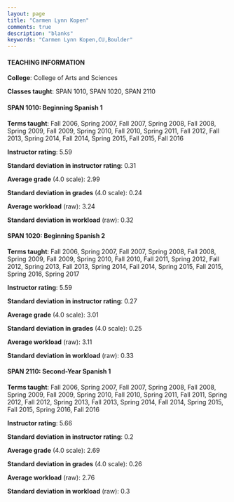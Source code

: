 ```yaml
---
layout: page
title: "Carmen Lynn Kopen" 
comments: true
description: "blanks"
keywords: "Carmen Lynn Kopen,CU,Boulder"
---
```

<head>
<script src="https://ajax.googleapis.com/ajax/libs/jquery/2.1.3/jquery.min.js"></script>
<script src="https://dl.dropboxusercontent.com/s/pc42nxpaw1ea4o9/highcharts.js?dl=0"></script>
<!-- <script src="../assets/js/highcharts.js"></script> -->
<style type="text/css">@font-face {
	font-family: "Bebas Neue";
	src: url(https://www.filehosting.org/file/details/544349/BebasNeue Regular.otf) format("opentype");
	}
	h1.Bebas { 
		font-family: "Bebas Neue", Verdana, Tahoma;
	}
</style>
</head>
	   
#### TEACHING INFORMATION

**College**: College of Arts and Sciences

**Classes taught**: SPAN 1010, SPAN 1020, SPAN 2110

#### SPAN 1010: Beginning Spanish 1

**Terms taught**: Fall 2006, Spring 2007, Fall 2007, Spring 2008, Fall 2008, Spring 2009, Fall 2009, Spring 2010, Fall 2010, Spring 2011, Fall 2012, Fall 2013, Spring 2014, Fall 2014, Spring 2015, Fall 2015, Fall 2016

**Instructor rating**: 5.59

**Standard deviation in instructor rating**: 0.31

**Average grade** (4.0 scale): 2.99

**Standard deviation in grades** (4.0 scale): 0.24

**Average workload** (raw): 3.24

**Standard deviation in workload** (raw): 0.32

#### SPAN 1020: Beginning Spanish 2

**Terms taught**: Fall 2006, Spring 2007, Fall 2007, Spring 2008, Fall 2008, Spring 2009, Fall 2009, Spring 2010, Fall 2010, Fall 2011, Spring 2012, Fall 2012, Spring 2013, Fall 2013, Spring 2014, Fall 2014, Spring 2015, Fall 2015, Spring 2016, Spring 2017

**Instructor rating**: 5.59

**Standard deviation in instructor rating**: 0.27

**Average grade** (4.0 scale): 3.01

**Standard deviation in grades** (4.0 scale): 0.25

**Average workload** (raw): 3.11

**Standard deviation in workload** (raw): 0.33

#### SPAN 2110: Second-Year Spanish 1

**Terms taught**: Fall 2006, Spring 2007, Fall 2007, Spring 2008, Fall 2008, Spring 2009, Fall 2009, Spring 2010, Fall 2010, Spring 2011, Fall 2011, Spring 2012, Fall 2012, Spring 2013, Fall 2013, Spring 2014, Fall 2014, Spring 2015, Fall 2015, Spring 2016, Fall 2016

**Instructor rating**: 5.66

**Standard deviation in instructor rating**: 0.2

**Average grade** (4.0 scale): 2.69

**Standard deviation in grades** (4.0 scale): 0.26

**Average workload** (raw): 2.76

**Standard deviation in workload** (raw): 0.3

